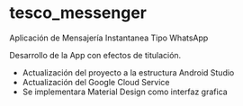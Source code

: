 # tesco_messenger
Aplicación de Mensajería Instantanea Tipo WhatsApp

Desarrollo de la App con efectos de titulación.

- Actualización del proyecto a la estructura Android Studio
- Actualización del Google Cloud Service
- Se implementara Material Design como interfaz grafica
